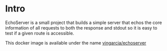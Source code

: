 # Intro

EchoServer is a small project that builds a simple server that echos
the core information of all requests to both the response and stdout
so it is easy to test if a given route is accessible.

This docker image is available under the name [vingarcia/echoserver][echoserver]

[echoserver]: https://hub.docker.com/repository/docker/vingarcia/echoserver/general
